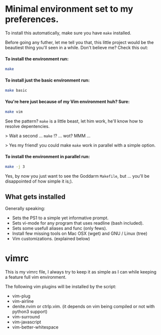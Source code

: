 # Minimal environment set to my preferences.

To install this automatically, make sure you have `make` installed.

Before going any futher, let me tell you that, this little project would be the beautiest thing
you'll seen in a while. Don't believe me? Check this out:

#### To install the environment run:
```sh
make
```

#### To install just the basic environment run:
```sh
make basic
```

#### You're here just because of my Vim environment huh? Sure:
```sh
make vim
```

See the pattern? `make` is a little beast, let him work, he'll know how to resolve depentencies.

&gt; Wait a second ... `make` !? ... wot? MMM ...

&gt; Yes my friend! you could make `make` work in parallel with a simple option.

#### To install the environment in parallel run:
```sh
make -j 3
```

Yes, by now you just want to see the Goddarm `Makefile`, but ... you'll be disappointed of how simple it is;).

## What gets installed

Generally speaking:
   * Sets the PS1 to a simple yet informative prompt.
   * Sets vi-mode for any program that uses readline (bash included).
   * Sets some usefull aliases and func (only fews).
   * Install few missing tools on Mac OSX (wget) and GNU / Linux (tree)
   * Vim customizations. (explained below)

vimrc
=====
This is my vimrc file, I always try to keep it as simple as I can while
keeping a feature full vim environment.

The following vim plugins will be installed by the script:
   * vim-plug
   * vim-airline
   * denite.nvim or ctrlp.vim. (it depends on vim being compiled or not with python3 support)
   * vim-surround
   * vim-javascript
   * vim-better-whitespace
